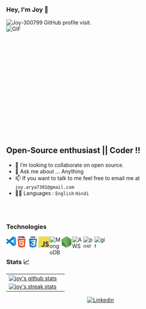 ### Hey, I'm Joy  👋
<img src="https://komarev.com/ghpvc/?username=rav8657&label=PEOPLE%20VISIT%20THIS%20PROFILE&color=blueviolet&style=flat-square" alt="Joy-300799 GitHub profile visit." />
 <img align="right" alt="GIF" src="https://github.com/neoighodaro/neoighodaro/blob/master/5CEBA381-C26B-42C7-B5DD-DBEF3BC73697.gif" width="850" height="320" />

##  Open-Source enthusiast || Coder !!
- 👯 I’m looking to collaborate on open source.<br />
- 💬 Ask me about ... Anything<br />
- 📫 If you want to talk to me feel free to email me at `joy.arya7381@gmail.com`<br />
- 🙇‍♂️ Languages : `English` `Hindi`<br />
<br />
<br />

### Technologies
<img align="left" alt="Visual Studio Code" width="26px" src="https://raw.githubusercontent.com/github/explore/80688e429a7d4ef2fca1e82350fe8e3517d3494d/topics/visual-studio-code/visual-studio-code.png" />
<img align="left" alt="HTML5" width="30px" src="https://raw.githubusercontent.com/github/explore/80688e429a7d4ef2fca1e82350fe8e3517d3494d/topics/html/html.png" />
<img align="left" alt="CSS3" width="30px" src="https://raw.githubusercontent.com/github/explore/80688e429a7d4ef2fca1e82350fe8e3517d3494d/topics/css/css.png" />
<img align="left" alt="JavaScript" width="30px" src="https://raw.githubusercontent.com/github/explore/80688e429a7d4ef2fca1e82350fe8e3517d3494d/topics/javascript/javascript.png" />
<img align="left" alt="MongoDB" width="30px" src="https://code4developers.com/wp-content/uploads/2019/10/MongoDBicon.png" />
<img align="left" alt="Node.js" width="30px" src="https://raw.githubusercontent.com/github/explore/80688e429a7d4ef2fca1e82350fe8e3517d3494d/topics/nodejs/nodejs.png" />
<img align="left" alt="AWS" width="30px" src="https://www.consoleconnect.com/wp-content/uploads/2019/07/amazon-web-services-cloud.svg" />
<a href="https://postman.com" target="_blank"> <img align="left" src="https://www.vectorlogo.zone/logos/getpostman/getpostman-icon.svg" alt="postman" width="30" height="30" margin ="10px"/> </a>
<a href="https://git-scm.com/" target="_blank"> <img align ="left" src="https://www.vectorlogo.zone/logos/git-scm/git-scm-icon.svg" alt="git" width="30" height="30"/> </a>
<br/>
<br/>


### Stats 📈
<table align="center" cellspacing="0" cellpadding="0" border="0">
   <tr>
    <td>
      <a href="https://github.com/Joy-300799" target="_blank">
        <img src="https://github-readme-stats.vercel.app/api?username=Joy-300799&show_icons=true&include_all_commits=true&theme=ayu-mirage&hide_border=true" alt="joy's github stats">
      <a/>
    </td>
    <td>
<!--       <a href="https://still-taiga-23032.herokuapp.com/" target="_blank">
        <img src="https://github-readme-stats.vercel.app/api/top-langs/?username=Joy-300799&theme=ayu-mirage&layout=compact&hide_border=true" alt="joy's language stats">
      <a/> -->
    </td>
   </tr>
  <tr>
  <tr>
    <td>
      <a href="https://still-taiga-23032.herokuapp.com/" target="_blank">
        <img src="https://github-readme-streak-stats.herokuapp.com/?user=Joy-300799&theme=ayu-mirage&hide_border=true" alt="joy's streak stats">
      <a/>
    </td>
   </tr>
</table>
  <p align="center">
  <a href="https://www.linkedin.com/in/joy-bhattacharya-314540108/" target="_blank">
    <img alt=" Linkedin" src="https://img.shields.io/badge/LinkedIn-0077B5?style=for-the-badge&logo=linkedin&logoColor=white">
  <a/>
</p>
